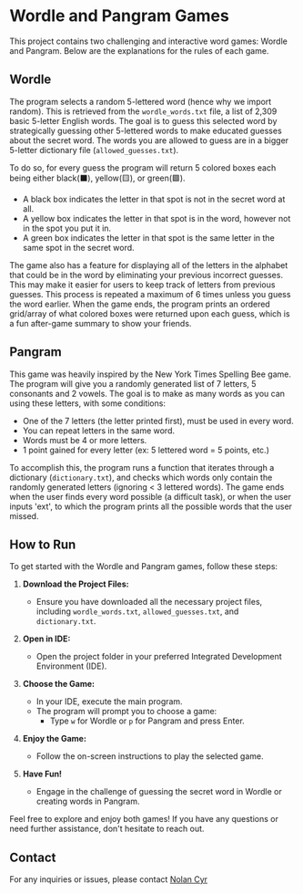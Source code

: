 # Wordle and Pangram Games

This project contains two challenging and interactive word games: Wordle and Pangram. Below are the explanations for the rules of each game.

## Wordle

The program selects a random 5-lettered word (hence why we import random). This is retrieved from the `wordle_words.txt` file, a list of 2,309 basic 5-letter English words. The goal is to guess this selected word by strategically guessing other 5-lettered words to make educated guesses about the secret word. The words you are allowed to guess are in a bigger 5-letter dictionary file (`allowed_guesses.txt`). 

To do so, for every guess the program will return 5 colored boxes each being either black(⬛️), yellow(🟨), or green(🟩). 
- A black box indicates the letter in that spot is not in the secret word at all. 
- A yellow box indicates the letter in that spot is in the word, however not in the spot you put it in. 
- A green box indicates the letter in that spot is the same letter in the same spot in the secret word.

The game also has a feature for displaying all of the letters in the alphabet that could be in the word by eliminating your previous incorrect guesses. This may make it easier for users to keep track of letters from previous guesses. This process is repeated a maximum of 6 times unless you guess the word earlier. When the game ends, the program prints an ordered grid/array of what colored boxes were returned upon each guess, which is a fun after-game summary to show your friends.

## Pangram

This game was heavily inspired by the New York Times Spelling Bee game. The program will give you a randomly generated list of 7 letters, 5 consonants and 2 vowels. The goal is to make as many words as you can using these letters, with some conditions:
- One of the 7 letters (the letter printed first), must be used in every word.
- You can repeat letters in the same word.
- Words must be 4 or more letters.
- 1 point gained for every letter (ex: 5 lettered word = 5 points, etc.)

To accomplish this, the program runs a function that iterates through a dictionary (`dictionary.txt`), and checks which words only contain the randomly generated letters (ignoring < 3 lettered words). The game ends when the user finds every word possible (a difficult task), or when the user inputs 'ext', to which the program prints all the possible words that the user missed.

## How to Run

To get started with the Wordle and Pangram games, follow these steps:

1. **Download the Project Files:**
   - Ensure you have downloaded all the necessary project files, including `wordle_words.txt`, `allowed_guesses.txt`, and `dictionary.txt`.

2. **Open in IDE:**
   - Open the project folder in your preferred Integrated Development Environment (IDE).

3. **Choose the Game:**
   - In your IDE, execute the main program.
   - The program will prompt you to choose a game:
     - Type `w` for Wordle or `p` for Pangram and press Enter.

4. **Enjoy the Game:**
   - Follow the on-screen instructions to play the selected game.

5. **Have Fun!**
   - Engage in the challenge of guessing the secret word in Wordle or creating words in Pangram.

Feel free to explore and enjoy both games! If you have any questions or need further assistance, don't hesitate to reach out.

## Contact
For any inquiries or issues, please contact [Nolan Cyr](mailto:nolangcyr@gmail.com)
